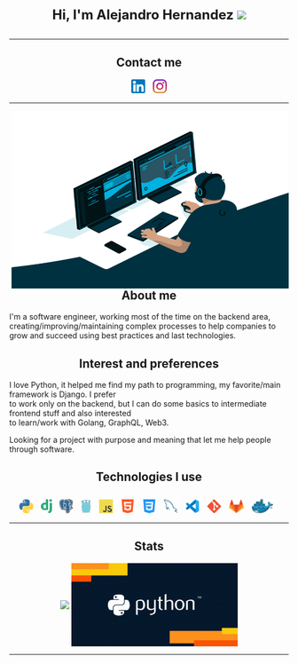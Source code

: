 <h2 align="center" style="font-size: 24px;">Hi, I'm Alejandro Hernandez <img src="https://media.giphy.com/media/hvRJCLFzcasrR4ia7z/giphy.gif" width="25px"><h2>
<hr>
<h2 align="center">Contact me</h2>
<p align="center">
<a href="https://www.linkedin.com/in/alehdzdev/"><img title="LinkedIn" height="25" src="assets/linkedin.png" style="padding-right: 10px;"></a>
<a href="https://www.instagram.com/alehdzdev/"><img title="Instagram" height="25" src="assets/instagram.png"></a>
</p>
<hr>
<img align="right" alt="GIF" src="assets/coding.gif" width="500" height="320" style="vertical-align: middle"/>

<h2 align="center">About me</h2>
I'm a software engineer, working most of the time on the backend area, creating/improving/maintaining complex processes to help companies to grow and succeed using best practices and last technologies.

<p>
<h2 align="center">Interest and preferences</h2>
I love Python, it helped me find my path to programming, my favorite/main framework is Django. I prefer<br> to work only on the backend, but I can do some basics to intermediate frontend stuff and also interested<br> to learn/work with Golang, GraphQL, Web3.
</p>
<p>
Looking for a project with purpose and meaning that let me help people through software.
</p>

<h2 align="center">Technologies I use</h2>
<p align="center">
<code><img title="Python" height="25" src="assets/python.png" style="padding-top: 10px; padding-right: 10px;"></code>
<code><img title="Django" height="25" src="assets/django.png" style="padding-right: 10px;"></code>
<code><img title="Postgresql" height="25" src="assets/postgre.png" style="padding-right: 10px;"></code>
<code><img title="Go" height="25" src="assets/golang.png" style="padding-right: 10px;"></code>
<code><img title="Javascript" height="25" src="assets/javascript.png" style="padding-right: 10px;"></code>
<code><img title="HTML" height="25" src="assets/html.png" style="padding-right: 10px;"></code>
<code><img title="CSS" height="25" src="assets/css.png" style="padding-right: 10px;"></code>
<code><img title="Mysql" height="25" src="assets/mysql.png" style="padding-right: 10px;"></code>
<code><img title="VSCode" height="25" src="assets/vscode.png" style="padding-right: 10px;"></code>
<code><img title="Git" height="25" src="assets/git.png" style="padding-right: 10px;"></code>
<code><img title="Gitlab" height="25" src="assets/gitlab.png" style="padding-right: 10px;"></code>
<code><img title="Docker" height="25" src="assets/docker.png" style="padding-right: 10px;"></code>
</p>
<hr>
<h2 align="center">Stats</h2>
<div align=center>
  <img width=325 align="center" src="https://github-readme-stats.vercel.app/api/top-langs/?username=alehdzdev&hide=c%23&title_color=B1D0E0&text_color=ffffff&icon_color=61dafb&bg_color=20232a&langs_count=8&layout=compact&border_color=61dafb&hide_border=true" />
  <img align="center" alt="GIF" src="assets/python.gif" width="300" height="150"/>
</div>
<hr>
<!---
alehdzdev/alehdzdev is a ✨ special ✨ repository because its `README.md` (this file) appears on your GitHub profile.
You can click the Preview link to take a look at your changes.
--->
